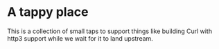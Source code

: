 # A tappy place
This is a collection of small taps to support things like building Curl with http3 support while we wait for it to land upstream.


